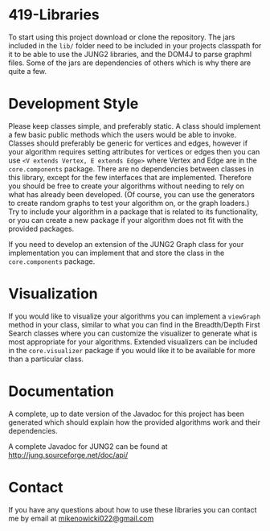 # 419-Libraries

To start using this project download or clone the repository. The jars included in the `lib/` folder need
to be included in your projects classpath for it to be able to use the JUNG2 libraries, and the DOM4J to
parse graphml files. Some of the jars are dependencies of others which is why there are quite a few.

# Development Style

Please keep classes simple, and preferably static. A class should implement a few basic public methods
which the users would be able to invoke. Classes should preferably be generic for vertices and edges,
however if your algorithm requires setting attributes for vertices or edges then you can use
`<V extends Vertex, E extends Edge>` where Vertex and Edge are in the `core.components` package. There
are no dependencies between classes in this library, except for the few interfaces that are implemented.
Therefore you should be free to create your algorithms without needing to rely on what has already been
developed. (Of course, you can use the generators to create random graphs to test your algorithm on, or
the graph loaders.) Try to include your algorithm in a package that is related to its functionality, or
you can create a new package if your algorithm does not fit with the provided packages.

If you need to develop an extension of the JUNG2 Graph class for your implementation you can implement
that and store the class in the `core.components` package.

# Visualization

If you would like to visualize your algorithms you can implement a `viewGraph` method in your class, similar
to what you can find in the Breadth/Depth First Search classes where you can customize the visualizer to
generate what is most appropriate for your algorithms. Extended visualizers can be included in the `core.visualizer`
package if you would like it to be available for more than a particular class.

# Documentation

A complete, up to date version of the Javadoc for this project has been generated which should explain
how the provided algorithms work and their dependencies.

A complete Javadoc for JUNG2 can be found at http://jung.sourceforge.net/doc/api/

# Contact

If you have any questions about how to use these libraries you can contact me by email at
mikenowicki022@gmail.com